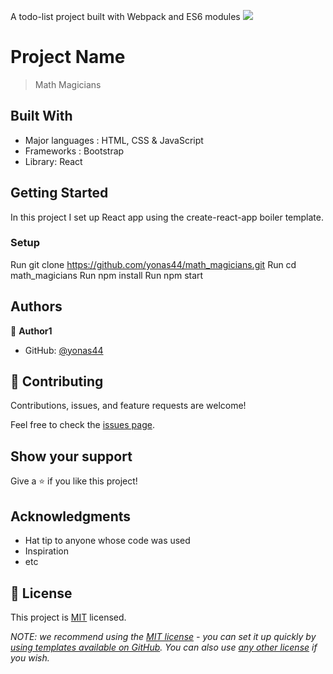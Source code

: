 A todo-list project built with Webpack and ES6 modules
![](https://img.shields.io/badge/Microverse-blueviolet)

# Project Name

> Math Magicians

## Built With

- Major languages : HTML, CSS & JavaScript
- Frameworks : Bootstrap
- Library: React

## Getting Started

In this project I set up React app using the create-react-app boiler template.

### Setup

Run git clone https://github.com/yonas44/math_magicians.git
Run cd math_magicians
Run npm install
Run npm start

## Authors

👤 **Author1**

- GitHub: [@yonas44](git@github.com:yonas44/math_magicians.git)

## 🤝 Contributing

Contributions, issues, and feature requests are welcome!

Feel free to check the [issues page](../../issues/).

## Show your support

Give a ⭐️ if you like this project!

## Acknowledgments

- Hat tip to anyone whose code was used
- Inspiration
- etc

## 📝 License

This project is [MIT](./MIT.md) licensed.

_NOTE: we recommend using the
[MIT license](https://choosealicense.com/licenses/mit/) - you can set it up
quickly by
[using templates available on GitHub](https://docs.github.com/en/communities/setting-up-your-project-for-healthy-contributions/adding-a-license-to-a-repository).
You can also use [any other license](https://choosealicense.com/licenses/) if
you wish._
